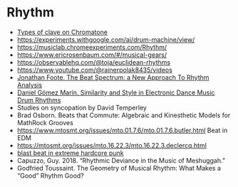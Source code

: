 Rhythm
===

- [Types of clave on Chromatone](https://chromatone.center/theory/rhythm/system/clave/)
- https://experiments.withgoogle.com/ai/drum-machine/view/
- https://musiclab.chromeexperiments.com/Rhythm/
- https://www.ericrosenbaum.com/#/musical-gears/
- https://observablehq.com/@toja/euclidean-rhythms
- https://www.youtube.com/@rainerpolak8435/videos
- [Jonathan Foote. The Beat Spectrum: a New Approach To Rhythm Analysis](http://www.rotorbrain.com/foote/papers/icme2001/icmehtml.htm)
- [Daniel Gómez Marín. Similarity and Style in Electronic Dance Music Drum Rhythms](https://www.tdx.cat/bitstream/handle/10803/543841/tdgm.pdf?sequence=1)
- Studies on syncopation by David Temperley
- Brad Osborn. Beats that Commute: Algebraic and Kinesthetic Models for MathRock Grooves
- https://www.mtosmt.org/issues/mto.01.7.6/mto.01.7.6.butler.html Beat in EDM
- https://mtosmt.org/issues/mto.16.22.3/mto.16.22.3.declercq.html
- [blast beat in extreme hardcore punk](https://mtosmt.org/issues/mto.19.25.1/mto.19.25.1.pearson.html)
- Capuzzo, Guy. 2018. “Rhythmic Deviance in the Music of Meshuggah.”
- Godfried Toussaint. The Geometry of Musical Rhythm: What Makes a “Good” Rhythm Good?
